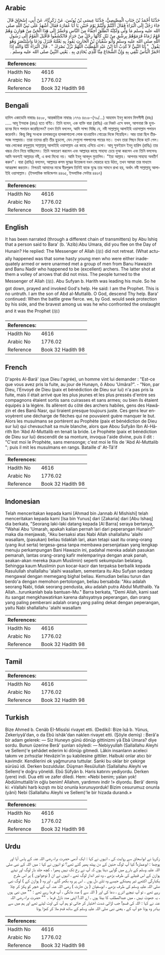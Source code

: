 ## Arabic


<div dir="rtl" lang="ar" style={{fontSize:'larger',backgroundColor:'#f8f9fa',padding:20}}>
حَدَّثَنَا أَحْمَدُ بْنُ جَنَابٍ الْمِصِّيصِيُّ، حَدَّثَنَا عِيسَى بْنُ يُونُسَ، عَنْ زَكَرِيَّاءَ، عَنْ أَبِي، إِسْحَاقَ قَالَ جَاءَ رَجُلٌ إِلَى الْبَرَاءِ فَقَالَ أَكُنْتُمْ وَلَّيْتُمْ يَوْمَ حُنَيْنٍ يَا أَبَا عُمَارَةَ فَقَالَ أَشْهَدُ عَلَى نَبِيِّ اللَّهِ صلى الله عليه وسلم مَا وَلَّى وَلَكِنَّهُ انْطَلَقَ أَخِفَّاءُ مِنَ النَّاسِ وَحُسَّرٌ إِلَى هَذَا الْحَىِّ مِنْ هَوَازِنَ وَهُمْ قَوْمٌ رُمَاةٌ فَرَمَوْهُمْ بِرِشْقٍ مِنْ نَبْلٍ كَأَنَّهَا رِجْلٌ مِنْ جَرَادٍ فَانْكَشَفُوا فَأَقْبَلَ الْقَوْمُ إِلَى رَسُولِ اللَّهِ صلى الله عليه وسلم وَأَبُو سُفْيَانَ بْنُ الْحَارِثِ يَقُودُ بِهِ بَغْلَتَهُ فَنَزَلَ وَدَعَا وَاسْتَنْصَرَ وَهُوَ يَقُولُ ‏ "‏ أَنَا النَّبِيُّ لاَ كَذِبْ أَنَا ابْنُ عَبْدِ الْمُطَّلِبْ اللَّهُمَّ نَزِّلْ نَصْرَكَ ‏"‏ ‏.‏ قَالَ الْبَرَاءُ كُنَّا وَاللَّهِ إِذَا احْمَرَّ الْبَأْسُ نَتَّقِي بِهِ وَإِنَّ الشُّجَاعَ مِنَّا لَلَّذِي يُحَاذِي بِهِ ‏.‏ يَعْنِي النَّبِيَّ صلى الله عليه وسلم ‏.‏
</div>
<div style={{backgroundColor:'#f8f9fa',padding:20, marginBottom: 10}}><table> <thead> <tr> <th>References:</th> <th></th> </tr> </thead> <tbody><tr><td>Hadith No</td><td>4616</td></tr><tr><td>Arabic No</td><td>1776.02</td></tr><tr><td>Reference</td><td>Book 32 Hadith 98</td></tr></tbody></table></div>

## Bengali


<div dir="ltr" lang="bn" style={{fontSize:'larger',backgroundColor:'#f8f9fa',padding:20}}>
হাদিস একাডেমি নাম্বারঃ ৪৫০৮, আন্তর্জাতিক নাম্বারঃ ১৭৭৬ ৪৫০৮-(৭৯/...) আহমাদ ইবনু জানাব মিসসীসী (রহঃ) ..... আবূ ইসহাক (রহঃ) হতে বর্ণিত। তিনি বলেন, এক ব্যক্তি বারা (রাযিঃ) এর নিকট এসে বলল, আপনারা কি হুনায়নের দিনে পলায়ন করেছিলেন? তখন তিনি বললেন, আমি সাক্ষ্য দিচ্ছি যে, নবী সাল্লাল্লাহু আলাইহি ওয়াসাল্লাম পলায়ন করেননি। কিন্তু কিছু সংখ্যক চালাকচতুর হালকাপাতলা লোক হাওয়াযিন গোত্রের দিকে গিয়েছিল। আর তারা ছিল তীরন্দাজ সম্প্রদায়। তারা তাদের প্রতি তীর ছুড়লো, যেন সেগুলো পঙ্গপালের পায়ের মত। তখন তারা পিছন দিকে হটে গেল। আর লোকেরা রসূলুল্লাহ সাল্লাল্লাহু আলাইহি ওয়াসাল্লাম এর কাছে এগিয়ে এলো। আবূ সুফইয়ান ইবনু হারিস (রাযিঃ) তার খচ্চর টেনে নিয়ে যাচ্ছিলেন। তিনি অবতরণ করলেন এবং আল্লাহর কাছে সাহায্য চেয়ে দুআ করলেন এবং তিনি বললেনঃ আমি অবশ্যই আল্লাহর নবী, এ কথা মিথ্যে নয়। আমি ইবনু আবদুল মুত্তালিব। "ইয়া আল্লাহ। আপনার সাহায্য অবতীর্ণ করুন"। বারা (রাযিঃ) বললেন, আল্লাহর কসম যুদ্ধের উত্তেজনা যখন ঘোরতর হয়ে উঠত, তখন আমরা তার মাধ্যমে আত্মরক্ষা করতাম। নিশ্চয়ই আমাদের মাঝে বীরপুরুষ তিনিই যাকে যুদ্ধে তার সামনে রাখা হয়, অর্থাৎ নবী সাল্লাল্লাহু আলাইহি ওয়াসাল্লাম। (ইসলামিক ফাউন্ডেশন ৪৪৬৫, ইসলামিক সেন্টার ৪৪৬৭)
</div>
<div style={{backgroundColor:'#f8f9fa',padding:20, marginBottom: 10}}><table> <thead> <tr> <th>References:</th> <th></th> </tr> </thead> <tbody><tr><td>Hadith No</td><td>4616</td></tr><tr><td>Arabic No</td><td>1776.02</td></tr><tr><td>Reference</td><td>Book 32 Hadith 98</td></tr></tbody></table></div>

## English


<div dir="ltr" lang="en" style={{fontSize:'larger',backgroundColor:'#f8f9fa',padding:20}}>
It has been narrated (through a different chain of transmitters) by Abu Ishiq that a person said to Bara' (b. 'Azib):Abu Umara, did you flee on the Day of Hunain? He replied: The Messenger of Allah (ﷺ) did not retreat. (What actually happened was that some hasty young men who were either inadequately armed or were unarmed met a group of men from Banu Hawazin and Banu Nadir who happened to be (excellent) archers. The latter shot at them a volley of arrows that did not miss. The people turned to the Messenger of Allah (ﷺ). Abu Sufyan b. Harith was leading his mule. So he got down, prayed and invoked God's help. He said: I am the Prophet. This is no untruth. I am the son of Abd al-Muttalib. O God, descend Thy help. Bara' continued: When the battle grew fierce. we, by God. would seek protection by his side, and the bravest among us was he who confronted the onslaught and it was the Prophet (ﷺ)
</div>
<div style={{backgroundColor:'#f8f9fa',padding:20, marginBottom: 10}}><table> <thead> <tr> <th>References:</th> <th></th> </tr> </thead> <tbody><tr><td>Hadith No</td><td>4616</td></tr><tr><td>Arabic No</td><td>1776.02</td></tr><tr><td>Reference</td><td>Book 32 Hadith 98</td></tr></tbody></table></div>

## French


<div dir="ltr" lang="fr" style={{fontSize:'larger',backgroundColor:'#f8f9fa',padding:20}}>
D'après Al-Barâ' (que Dieu l'agrée), un homme vint lui demander : "Est-ce que vous avez pris la fuite, au jour de Hunayn, ô Abou 'Umâra?". - "Non, par Dieu, l'Envoyé de Dieu (paix et bénédiction de Dieu sur lui) n'a pas pris la fuite, mais il était arrivé que les plus jeunes et les plus pressés d'entre ses compagnons étaient sortis sans cuirasses et sans armes; ou bien ils étaient équipés à la légère. Ils allèrent du côté des archers habiles, gens des Hawâzin et des Banû Nasr, qui tiraient presque toujours juste. Ces gens leur envoyèrent une décharge de flèches qui ne pouvaient guère manquer le but. Alors les musulmans se portèrent au Prophète (paix et bénédiction de Dieu sur lui) qui chevauchait sa mule blanche, alors que Abou Sufyân Ibn Al-Hârith Ibn 'Abd Al-Muttalib en tenait la bride. Le Prophète (paix et bénédiction de Dieu sur lui) descendit de sa monture, invoqua l'aide divine, puis il dit : "C'est moi le Prophète, sans mensonge; c'est moi le fils de 'Abd Al-Muttalib "; puis il mit les musulmans en rangs. Bataille d' At-Tâ'if
</div>
<div style={{backgroundColor:'#f8f9fa',padding:20, marginBottom: 10}}><table> <thead> <tr> <th>References:</th> <th></th> </tr> </thead> <tbody><tr><td>Hadith No</td><td>4616</td></tr><tr><td>Arabic No</td><td>1776.02</td></tr><tr><td>Reference</td><td>Book 32 Hadith 98</td></tr></tbody></table></div>

## Indonesian


<div dir="ltr" lang="id" style={{fontSize:'larger',backgroundColor:'#f8f9fa',padding:20}}>
Telah menceritakan kepada kami [Ahmad bin Jannab Al Mishishi] telah menceritakan kepada kami [Isa bin Yunus] dari [Zakaria] dari [Abu Ishaq] dia berkata, "Seorang laki-laki datang kepada [Al Barra] seraya bertanya, "Wahai Abu 'Umarah, apakah kalian pernah lari dari peperangan Hunain?" maka dia menjawab, "Aku bersaksi atas Nabi Allah shallallahu 'alaihi wasallam, (pasukan) beliau tidaklah lari, akan tetapi saat itu orang-orang (yang ikut serta) tergesa-gesa tanpa membawa persenjataan yang lengkap menuju perkampungan Bani Hawazin ini, padahal mereka adalah pasukan pemanah, lantas orang-orang kafir melemparinya dengan anak panah, seakan-akan mereka (kaum Muslimin) seperti sekumpulan belalang. Sehingga kaum Muslimin pun kocar-kacir dan terpaksa berbalik kepada Rasulullah shallallahu 'alaihi wasallam, sementara itu Abu Sufyan sedang mengawal dengan memegang bighal beliau. Kemudian beliau turun dan berdo'a dengan memohon pertolongan, beliau bersabda: "Aku adalah seorang Nabi, tidak seorang pendusta, aku adalah putra Abdul Mutthalib. Ya Allah…turunkanlah bala bantuan-Mu." Barra berkata, "Demi Allah, kami saat itu sangat mengkhawatirkan karena dahsyatnya peperangan, dan orang yang paling pemberani adalah orang yang paling dekat dengan peperangan, yaitu Nabi shallallahu 'alaihi wasallam
</div>
<div style={{backgroundColor:'#f8f9fa',padding:20, marginBottom: 10}}><table> <thead> <tr> <th>References:</th> <th></th> </tr> </thead> <tbody><tr><td>Hadith No</td><td>4616</td></tr><tr><td>Arabic No</td><td>1776.02</td></tr><tr><td>Reference</td><td>Book 32 Hadith 98</td></tr></tbody></table></div>

## Tamil


<div dir="ltr" lang="ta" style={{fontSize:'larger',backgroundColor:'#f8f9fa',padding:20}}>

</div>
<div style={{backgroundColor:'#f8f9fa',padding:20, marginBottom: 10}}><table> <thead> <tr> <th>References:</th> <th></th> </tr> </thead> <tbody><tr><td>Hadith No</td><td>4616</td></tr><tr><td>Arabic No</td><td>1776.02</td></tr><tr><td>Reference</td><td>Book 32 Hadith 98</td></tr></tbody></table></div>

## Turkish


<div dir="ltr" lang="tr" style={{fontSize:'larger',backgroundColor:'#f8f9fa',padding:20}}>
Bize Ahmed b. Cenâb EI-Missîsi rivayet etti. (Dediki): Bize îsâ b. Yûnus, Zekeriyyâ'dan, o da Ebû ishâk'dan naklen rivayet etti. (Şöyle demiş) : Berâ'a bir adam gelerek: — Siz Huneyn günü dönüp gittinizmi yâ Ebâ Umara? diye sordu. Bunun üzerine Berâ' şunları söyledi: — Nebiyyullah (Sallallahu Aleyhi ve Sellem)'e şehâdet ederim ki dönüp gitmedi. Lâkin insanların aceleci takımı ve zırhsızlar Hevâzin'in şu kabilesine gittiler. Halbuki onlar atıcı bir kavimdir. Kendilerini ok yağmuruna tuttular. Sanki bu oklar bir çekirge sürüsü idi. Derken bozuldular. Düşman ResûluIIah (Sallallahu Aleyhi ve Sellem)'e doğru yöneldi. Ebû Süfyân b. Haris katırını yediyordu. Derken (yere) indi. Dua etti ve zafer diledi. Hem: «Nebi benim; yalan yok! Abdülmuttalib'in oğlu benim! Allahım, yardımını indir !» diyordu. Berâ' demiş ki: «Vallahi harb kızıştı mı biz onunla korunuyorduk! Bizim cesurumuz onunla (yâni) Nebi (Sallallahu Aleyhi ve Sellem)'le bir hizada durandı.»
</div>
<div style={{backgroundColor:'#f8f9fa',padding:20, marginBottom: 10}}><table> <thead> <tr> <th>References:</th> <th></th> </tr> </thead> <tbody><tr><td>Hadith No</td><td>4616</td></tr><tr><td>Arabic No</td><td>1776.02</td></tr><tr><td>Reference</td><td>Book 32 Hadith 98</td></tr></tbody></table></div>

## Urdu


<div dir="rtl" lang="ur" style={{fontSize:'larger',backgroundColor:'#f8f9fa',padding:20}}>
زکریا نے ابواسحاق سے روایت کی ، انہوں نے کہا : ایک آدمی حضرت براء رضی اللہ عنہ کے پاس آیا اور پوچھا : ابوعمارہ! کیا آپ لوگ حنین کے دن پیٹھ پھیر گئے تھے؟ تو انہوں نے کہا : میں اللہ کے نبی صلی اللہ علیہ وسلم کے بارے میں گواہی دیتا ہوں کہ آپ نے رخ تک نہیں پھیرا ، کچھ جلد باز لوگ اور نہتے ہوازن کے اس قبیلے کی طرف بڑھے ، وہ تیر انداز لوگ تھے ، انہوں نے ان ( نوجوانوں ) پر اس طرح یکبارگی اکٹھے تیر پھینکے جیسے وہ تڈی دل ہوں ۔ اس پر وہ بکھر گئے ، اور وہ ( ہوازن کے ) لوگ نبی صلی اللہ علیہ وسلم کی طرف بڑھے ، ابوسفیان ( بن حارث ) رضی اللہ عنہ آپ کے خچر کو پکڑ کر چلا رہے تھے ، تو آپ نیچے اترے ، دعا کی اور ( اللہ سے ) مدد مانگی ، آپ فرما رہے تھے : "" میں نبی ہوں ، یہ جھوٹ نہیں ، میں عبدالمطلب کا بیٹا ہوں ۔ اے اللہ! اپنی مدد نازل فرما ۔ "" حضرت براء رضی اللہ عنہ نے کہا : اللہ کی قسم! جب لڑائی شدت اختیار کر جاتی تو ہم آپ کی اوٹ لیتے تھے اور ہم میں سے بہادر وہ ہوتا جو آپ کے ، یعنی نبی صلی اللہ علیہ وسلم کے ساتھ قدم ملا کر کھڑا ہوتا
</div>
<div style={{backgroundColor:'#f8f9fa',padding:20, marginBottom: 10}}><table> <thead> <tr> <th>References:</th> <th></th> </tr> </thead> <tbody><tr><td>Hadith No</td><td>4616</td></tr><tr><td>Arabic No</td><td>1776.02</td></tr><tr><td>Reference</td><td>Book 32 Hadith 98</td></tr></tbody></table></div>